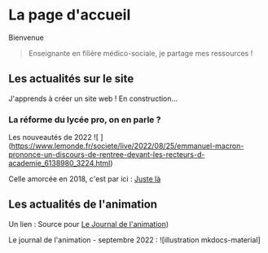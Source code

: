 # La page d'accueil

Bienvenue

> Enseignante en filière médico-sociale, je partage mes ressources !

## Les actualités sur le site

J'apprends à créer un site web ! 
En construction...

### La réforme du lycée pro, on en parle ?

Les nouveautés de 2022
![ ] (https://www.lemonde.fr/societe/live/2022/08/25/emmanuel-macron-prononce-un-discours-de-rentree-devant-les-recteurs-d-academie_6138980_3224.html)

Celle amorcée en 2018, c'est par ici :
[Juste là ](https://eduscol.education.fr/2224/transformer-le-lycee-professionnel)

## Les actualités de l'animation

Un lien :
Source pour [Le Journal de l'animation](https://www.jdanimation.fr/))

Le journal de l'animation - septembre 2022 :
![illustration mkdocs-material]
